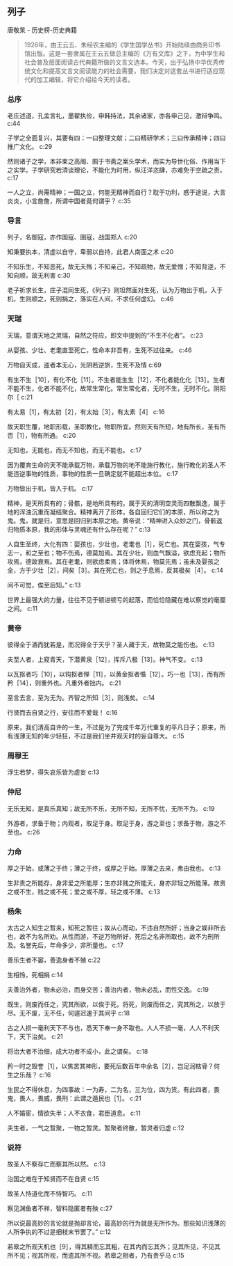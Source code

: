 ## 列子

唐敬杲  -  历史榜-历史典籍

> 1926年，由王云五、朱经农主编的《学生国学丛书》开始陆续由商务印书馆出版。这是一套隶属在王云五做总主编的《万有文库》之下，为中学生和社会普及层面阅读古代典籍所做的文言文选本。今天，出于弘扬中华优秀传统文化和提高文言文阅读能力的社会需要，我们决定对这套丛书进行适应现代的加工编辑，将它介绍给今天的读者。


### 总序

老庄述道，孔孟言礼，墨翟执俭，申韩持法，其余诸家，亦各申己见，激辩争鸣。 c:44

子学之全面复兴，其要有四：一曰整理文献；二曰精研学术；三曰传承精神；四曰推广文化。 c:29

然则诸子之学，本非束之高阁、囿于书斋之案头学术，而实为导世化俗、作用当下之实学。子学研究若清谈理论，不能化为时用，纵汪洋恣肆，亦难免于空疏之责。 c:17

一人之立，尚需精神；一国之立，何能无精神而自行？耽于功利，惑于途说，大言炎炎，小言詹詹，所谓中国者竟何谓乎？ c:35

### 导言

列子，名御寇，亦作圄寇、圉寇，战国郑人 c:20

知秉要执本，清虚以自守，卑弱以自持，此君人南面之术 c:20

不知乐生，不知恶死，故无夭殇；不知亲己，不知疏物，故无爱憎；不知背逆，不知向顺，故无利害 c:30

老子祈求长生，庄子混同生死，《列子》则坦然面对生死，认为万物出于机，入于机，生则顺之，死则捐之，落实在人间，不求任何虚幻。 c:46

### 天瑞

天瑞，意谓天地之灵瑞，自然之符应，即文中提到的“不生不化者”。 c:23

从婴孩、少壮、老耄直至死亡，性命本非吾有，生死不过往来。 c:46

万物自天成，盗者本无心，光阴若逆旅，生死不及情 c:69

有生不生［10］，有化不化［11］。不生者能生生［12］，不化者能化化［13］。生者不能不生，化者不能不化，故常生常化。常生常化者，无时不生，无时不化。阴阳尔［ c:21

有太易［1］，有太初［2］，有太始［3］，有太素［4］ c:16

故天职生覆，地职形载，圣职教化，物职所宜。然则天有所短，地有所长，圣有所否［1］，物有所通。 c:20

无知也，无能也，而无不知也，而无不能也。 c:17

因为覆育生命的天不能承载万物，承载万物的地不能施行教化，施行教化的圣人不能违逆事物的性质，事物的性质一旦确定就不能超出本位。 c:17

万物皆出于机，皆入于机。 c:17

精神，是天所具有的；骨骸，是地所具有的。属于天的清明空灵而四散飘逸，属于地的浑浊沉重而凝结聚合。精神离开了形体，各自回归它们的本原，所以称之为鬼。鬼，就是归，意思是回归到本原之地。黄帝说：“精神进入众妙之门，骨骸返归物质本原，我的形体与灵魂还有什么存在呢？” c:13

人自生至终，大化有四：婴孩也，少壮也，老耄也［1］，死亡也。其在婴孩，气专志一，和之至也；物不伤焉，德莫加焉。其在少壮，则血气飘溢，欲虑充起；物所攻焉，德故衰焉。其在老耄，则欲虑柔焉；体将休焉，物莫先焉；虽未及婴孩之全，方于少壮［2］，间矣［3］。其在死亡也，则之于息焉，反其极矣［4］。 c:14

间不可觉，俟至后知。” c:13

世界上最强大的力量，往往不见于顿进顿亏的起落，而恰恰隐藏在难以察觉的毫厘之间。 c:11

### 黄帝

彼得全于酒而犹若是，而况得全于天乎？圣人藏于天，故物莫之能伤也。 c:13

夫至人者，上窥青天，下潜黄泉［12］，挥斥八极［13］。神气不变。 c:13

以瓦抠者巧［10］，以钩抠者惮［11］，以黄金抠者惛［12］。巧一也［13］，而有所矜［14］，则重外也。凡重外者拙内。 c:21

至言去言，至为无为。齐智之所知［3］，则浅矣。 c:14

行贤而去自贤之行，安往而不爱哉！ c:16

原来，我们清高自许的一生，不过是为了完成千年万代重复的平凡日子；原来，所有浅薄无知的年少轻狂，不过是我们坐井观天时的妄自尊大。 c:15

### 周穆王

浮生若梦，得失哀乐皆为虚妄 c:13

### 仲尼

无乐无知，是真乐真知；故无所不乐，无所不知，无所不忧，无所不为。 c:19

外游者，求备于物；内观者，取足于身。取足于身，游之至也；求备于物，游之不至也。 c:26

### 力命

厚之于始，或薄之于终；薄之于终，或厚之于始。厚薄之去来，弗由我也。 c:13

生非贵之所能存，身非爱之所能厚；生亦非贱之所能夭，身亦非轻之所能薄。故贵之或不生，贱之或不死；爱之或不厚，轻之或不薄。 c:13

### 杨朱

太古之人知生之暂来，知死之暂往；故从心而动，不违自然所好；当身之娱非所去也，故不为名所劝。从性而游，不逆万物所好，死后之名非所取也，故不为刑所及。名誉先后，年命多少，非所量也。 c:17

善乐生者不窭，善逸身者不殖 c:22

生相怜，死相捐 c:14

夫善治外者，物未必治，而身交苦；善治内者，物未必乱，而性交逸。 c:19

既生，则废而任之，究其所欲，以俟于死。将死，则废而任之，究其所之，以放于尽。无不废，无不任，何遽迟速于其间乎 c:18

古之人损一毫利天下不与也，悉天下奉一身不取也。人人不损一毫，人人不利天下，天下治矣。 c:21

将治大者不治细，成大功者不成小，此之谓矣。 c:18

矜一时之毁誉［1］，以焦苦其神形，要死后数百年中余名［2］，岂足润枯骨？何生之乐哉？ c:16

生民之不得休息，为四事故：一为寿，二为名，三为位，四为货。有此四者，畏鬼，畏人，畏威，畏刑：此谓之遁民也［1］。 c:21

人不婚宦，情欲失半；人不衣食，君臣道息。 c:11

夫生者，一气之暂聚，一物之暂灵。暂聚者终散，暂灵者归虚 c:12

### 说符

故圣人不察存亡而察其所以然。 c:13

治国之难在于知贤而不在自贤 c:15

故圣人恃道化而不恃智巧。 c:11

察见渊鱼者不祥，智料隐匿者有殃 c:27

所以说最高妙的言论就是抛却言论，最高妙的行为就是无所作为。那些知识浅薄的人所争执的不过是细枝末节罢了。” c:12

若皋之所观天机也［9］，得其精而忘其粗，在其内而忘其外；见其所见，不见其所不见；视其所视，而遗其所不视。若皋之相者，乃有贵乎马 c:15
